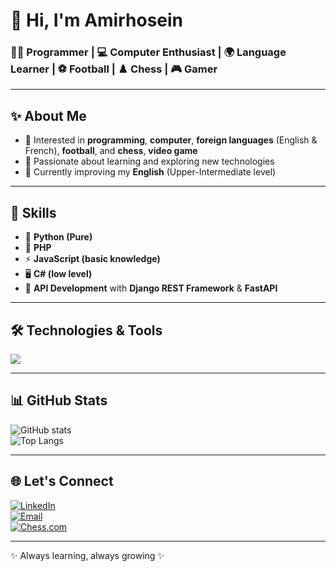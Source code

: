 # 👋 Hi, I'm Amirhosein

### 🧑‍💻 Programmer | 💻 Computer Enthusiast | 🌍 Language Learner | ⚽ Football | ♟️ Chess | 🎮 Gamer

---

## ✨ About Me
- 🔹 Interested in **programming**, **computer**, **foreign languages** (English & French), **football**, and **chess**, **video game** 
- 🔹 Passionate about learning and exploring new technologies  
- 🔹 Currently improving my **English** (Upper-Intermediate level)

---

## 🤹 Skills
- 🐍 **Python (Pure)**  
- 🐘 **PHP**  
- ⚡ **JavaScript (basic knowledge)**  
- 🖥️ **C# (low level)**  
- 🔗 **API Development** with **Django REST Framework** & **FastAPI**

---

## 🛠️ Technologies & Tools
<p align="left">
  <img src="https://skillicons.dev/icons?i=python,php,js,cs,fastapi,django,git,github,windows,vscode,english" />
</p>

---

## 📊 GitHub Stats
![GitHub stats](https://github-readme-stats.vercel.app/api?username=Amirhosein-Rezaie&show_icons=true&theme=tokyonight)  
![Top Langs](https://github-readme-stats.vercel.app/api/top-langs/?username=Amirhosein-Rezaie&layout=compact&theme=tokyonight)

---

## 🌐 Let's Connect
[![LinkedIn](https://img.shields.io/badge/LinkedIn-blue?logo=linkedin&logoColor=white)](https://linkedin.com/in/amirhosein-rezaie-0a4543337)  
[![Email](https://img.shields.io/badge/Email-D14836?logo=gmail&logoColor=white)](mailto:ah.rezaie07@gmail.com)  
[![Chess.com](https://img.shields.io/badge/Chess.com-333?logo=chess&logoColor=white)](https://www.chess.com/member/Amirho3ien17
)

---

✨ Always learning, always growing ✨
